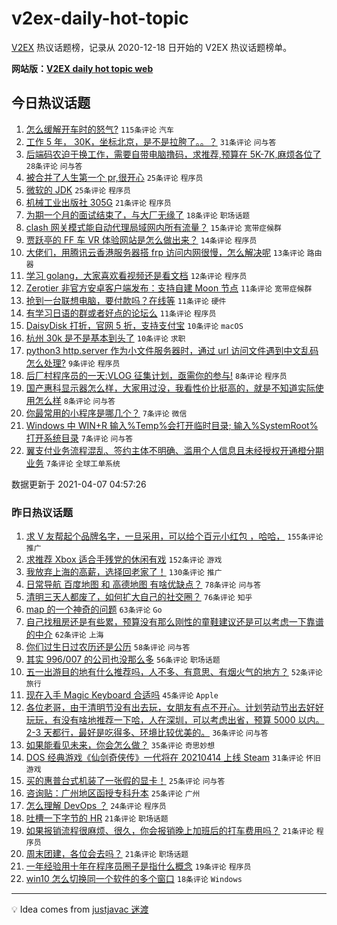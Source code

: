 # v2ex-daily-hot-topic

[V2EX](https://www.v2ex.com/) 热议话题榜，记录从 2020-12-18 日开始的 V2EX 热议话题榜单。

**网站版：[V2EX daily hot topic web](https://boojack.github.io/v2ex-daily-hot-topic-web/)**

## 今日热议话题

<!-- TODAY BEGIN -->

1. [怎么缓解开车时的怒气?](https://www.v2ex.com/t/768549) `115条评论` `汽车`
1. [工作 5 年， 30K，坐标北京，是不是拉胯了。。？](https://www.v2ex.com/t/768623) `31条评论` `问与答`
1. [后端码农迫于换工作，需要自带电脑撸码，求推荐,预算在 5K-7K,麻烦各位了](https://www.v2ex.com/t/768560) `28条评论` `问与答`
1. [被合并了人生第一个 pr,很开心](https://www.v2ex.com/t/768587) `25条评论` `程序员`
1. [微软的 JDK](https://www.v2ex.com/t/768565) `25条评论` `程序员`
1. [机械工业出版社 305G](https://www.v2ex.com/t/768558) `21条评论` `程序员`
1. [为期一个月的面试结束了，与大厂无缘了](https://www.v2ex.com/t/768638) `18条评论` `职场话题`
1. [clash 网关模式能自动代理局域网内所有流量？](https://www.v2ex.com/t/768647) `15条评论` `宽带症候群`
1. [贾跃亭的 FF 车 VR 体验网站是怎么做出来？](https://www.v2ex.com/t/768593) `14条评论` `程序员`
1. [大佬们，用腾讯云香港服务器搭 frp 访问内网很慢，怎么解决呢](https://www.v2ex.com/t/768555) `13条评论` `路由器`
1. [学习 golang，大家喜欢看视频还是看文档](https://www.v2ex.com/t/768566) `12条评论` `程序员`
1. [Zerotier 非官方安卓客户端发布：支持自建 Moon 节点](https://www.v2ex.com/t/768628) `11条评论` `宽带症候群`
1. [抢到一台联想电脑，要付款吗？在线等](https://www.v2ex.com/t/768617) `11条评论` `硬件`
1. [有学习日语的群或者好点的论坛么](https://www.v2ex.com/t/768598) `11条评论` `程序员`
1. [DaisyDisk 打折，官网 5 折，支持支付宝](https://www.v2ex.com/t/768630) `10条评论` `macOS`
1. [杭州 30k 是不是基本到头了](https://www.v2ex.com/t/768569) `10条评论` `求职`
1. [python3 http.server 作为小文件服务器时，通过 url 访问文件遇到中文乱码怎么处理?](https://www.v2ex.com/t/768671) `9条评论` `程序员`
1. [后厂村程序员的一天:VLOG 征集计划，亟需你的参与!](https://www.v2ex.com/t/768605) `8条评论` `程序员`
1. [国产惠科显示器怎么样，大家用过没，我看性价比挺高的，就是不知道实际使用怎么样](https://www.v2ex.com/t/768564) `8条评论` `问与答`
1. [你最常用的小程序是哪几个？](https://www.v2ex.com/t/768649) `7条评论` `微信`
1. [Windows 中 WIN+R 输入%Temp%会打开临时目录; 输入%SystemRoot%打开系统目录](https://www.v2ex.com/t/768613) `7条评论` `问与答`
1. [翼支付业务流程混乱、签约主体不明确、滥用个人信息且未经授权开通橙分期业务](https://www.v2ex.com/t/768589) `7条评论` `全球工单系统`

数据更新于 2021-04-07 04:57:26

<!-- TODAY END -->

### 昨日热议话题

<!-- YESTERDAY BEGIN -->

1. [求 V 友帮起个品牌名字，一旦采用，可以给个百元小红包 ，哈哈，](https://www.v2ex.com/t/768266) `155条评论` `推广`
1. [求推荐 Xbox 适合手残党的休闲有戏](https://www.v2ex.com/t/768342) `152条评论` `游戏`
1. [我放弃上海的高薪，选择回老家了！](https://www.v2ex.com/t/768231) `130条评论` `推广`
1. [日常导航 百度地图 和 高德地图 有啥优缺点？](https://www.v2ex.com/t/768334) `78条评论` `问与答`
1. [清明三天人都废了，如何扩大自己的社交圈？](https://www.v2ex.com/t/768282) `76条评论` `知乎`
1. [map 的一个神奇的问题](https://www.v2ex.com/t/768320) `63条评论` `Go`
1. [自己找租房还是有些累，预算没有那么刚性的童鞋建议还是可以考虑一下靠谱的中介](https://www.v2ex.com/t/768249) `62条评论` `上海`
1. [你们过生日过农历还是公历](https://www.v2ex.com/t/768307) `58条评论` `问与答`
1. [其实 996/007 的公司也没那么多](https://www.v2ex.com/t/768270) `56条评论` `职场话题`
1. [五一出游目的地有什么推荐吗，人不多、有意思、有烟火气的地方？](https://www.v2ex.com/t/768288) `52条评论` `旅行`
1. [现在入手 Magic Keyboard 合适吗](https://www.v2ex.com/t/768262) `45条评论` `Apple`
1. [各位老哥，由于清明节没有出去玩，女朋友有点不开心。计划劳动节出去好好玩玩，有没有啥地推荐一下哈，人在深圳，可以考虑出省，预算 5000 以内。2-3 天都行，最好是吃得多、环境比较优美的。](https://www.v2ex.com/t/768420) `36条评论` `问与答`
1. [如果能看见未来，你会怎么做？](https://www.v2ex.com/t/768461) `35条评论` `奇思妙想`
1. [DOS 经典游戏《仙剑奇侠传》一代将在 20210414 上线 Steam](https://www.v2ex.com/t/768363) `31条评论` `怀旧游戏`
1. [买的惠普台式机装了一张假的显卡！](https://www.v2ex.com/t/768506) `25条评论` `问与答`
1. [咨询贴：广州地区函授专科升本](https://www.v2ex.com/t/768440) `25条评论` `广州`
1. [怎么理解 DevOps ？](https://www.v2ex.com/t/768272) `24条评论` `程序员`
1. [吐槽一下字节的 HR](https://www.v2ex.com/t/768465) `21条评论` `职场话题`
1. [如果报销流程很麻烦、很久，你会报销晚上加班后的打车费用吗？](https://www.v2ex.com/t/768404) `21条评论` `程序员`
1. [周末团建，各位会去吗？](https://www.v2ex.com/t/768312) `21条评论` `职场话题`
1. [一年经验用十年在程序员圈子是指什么概念](https://www.v2ex.com/t/768359) `19条评论` `程序员`
1. [win10 怎么切换同一个软件的多个窗口](https://www.v2ex.com/t/768244) `18条评论` `Windows`

<!-- YESTERDAY END -->

---

💡 Idea comes from [justjavac 迷渡](https://github.com/justjavac/)
